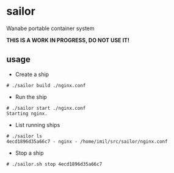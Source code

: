 # sailor

Wanabe portable container system

**THIS IS A WORK IN PROGRESS, DO NOT USE IT!**

## usage

* Create a ship

```
# ./sailor build ./nginx.conf
```

* Run the ship

```
# ./sailor start ./nginx.conf
Starting nginx.
```

* List running ships

```
# ./sailor ls
4ecd1896d35a66c7 - nginx - /home/imil/src/sailor/nginx.conf
```

* Stop a ship

```
# ./sailor.sh stop 4ecd1896d35a66c7
```
